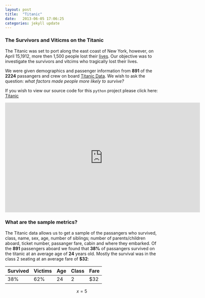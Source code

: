 ```yaml
---
layout: post
title:  "Titanic"
date:   2013-06-05 17:06:25
categories: jekyll update
---
```


### The Survivors and Viticms on the Titanic
The Titanic was set to port along the east coast of New York, however, on April 15,1912, more then 1,500 people lost their [lives](https://history.com/topics/titanic). Our objective was to investigate the survivors and vitcims who tragically lost their lives. 

We were given demographics and passenger information from **891** of the **2224** passangers and crew on board [Titanic Data](https://d17h27t6h515a5.cloudfront.net/topher/2016/September/57e9a84c_titanic-data/titanic-data.csv). We wish to ask the question: *what factors made people more likely to survive?* 

If you wish to view our source code for this ```python``` project please click here: [Titanic](https://github.com/krismanaya/udacity_data_analyst/blob/master/project_2/titanic_src/Titanic%20Project%202%20.ipynb)

<iframe width="640" height="360" src="https://www.youtube.com/embed/FSGeskFzE0s" frameborder="0" allowfullscreen></iframe>


### What are the sample metrics? 
The Titanic data allows us to get a sample of the passangers who survived, class, name, sex, age, number of siblings; number of parents/children aboard, ticket number, passanger fare, cabin and where they embarked. Of the **891** passengers aboard we found that **38%** of passangers survived on the titanic at an average age of **24** years old. Mostly the survival was in the class 2 seating at an average fare of **$32**:

Survived |Victims| Age | Class | Fare |
---------| ------| --- | ----- | ---- |
   38%   |  62%  | 24  |   2   |  $32 |

$$ x = 5 $$ 